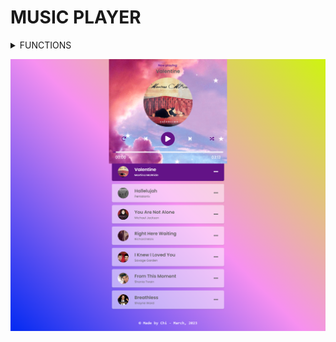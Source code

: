# MUSIC PLAYER #

<details>
           <summary>FUNCTIONS</summary>
            <p> 1. Render songs </p>
            <p> 2. Scroll too </p>
            <p> 3. Play / pause /seek </p>
            <p> 4. CD rotate </p>
            <p> 5. Next / Prev </p>
            <p> 6. Random </p>
            <p> 7. Next / Repeat when ended </p>
            <p> 8. Active song </p>
            <p> 9. Scroll active song into view </p>
            <p> 10. Play song when click </p>
</details>

![Screenshot](./assets/img/music-player.png)